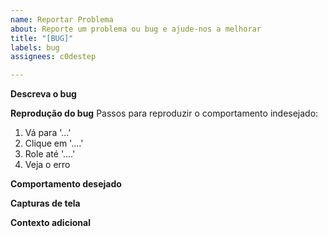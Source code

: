 ```yaml
---
name: Reportar Problema
about: Reporte um problema ou bug e ajude-nos a melhorar
title: "[BUG]"
labels: bug
assignees: c0destep

---
```


**Descreva o bug**

<!-- Uma descrição concisa e clara do que o bug é. -->

**Reprodução do bug**
Passos para reproduzir o comportamento indesejado:

1. Vá para '...'
2. Clique em '....'
3. Role até '....'
4. Veja o erro

**Comportamento desejado**

<!-- Uma descrição clara sobre o comportamento esperado. -->

**Capturas de tela**

<!-- Se aplicável, adicione capturas de tela para ajudar na descrição do problema -->

**Contexto adicional**

<!-- Adicione qualquer outro contexto ao problema reportado aqui -->
